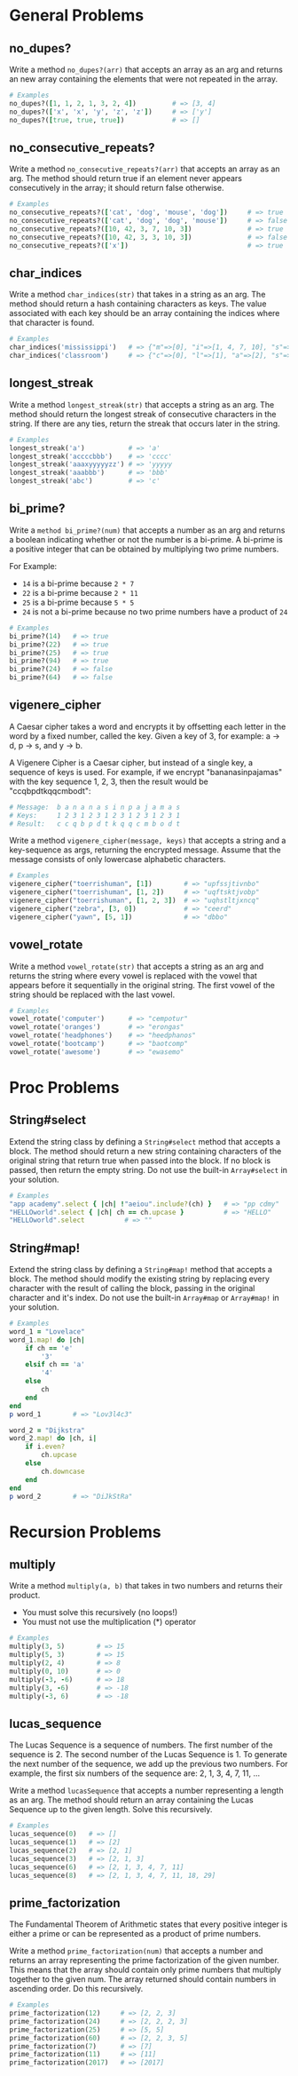 # **General Problems**

## **no_dupes?**

Write a method `no_dupes?(arr)` that accepts an array as an arg and returns an new array containing the elements that were not repeated in the array.
~~~ruby
# Examples
no_dupes?([1, 1, 2, 1, 3, 2, 4])         # => [3, 4]
no_dupes?(['x', 'x', 'y', 'z', 'z'])     # => ['y']
no_dupes?([true, true, true])            # => []
~~~

## **no_consecutive_repeats?**

Write a method `no_consecutive_repeats?(arr)` that accepts an array as an arg. The method should return true if an element never appears consecutively in the array; it should return false otherwise.
~~~ruby
# Examples
no_consecutive_repeats?(['cat', 'dog', 'mouse', 'dog'])     # => true
no_consecutive_repeats?(['cat', 'dog', 'dog', 'mouse'])     # => false
no_consecutive_repeats?([10, 42, 3, 7, 10, 3])              # => true
no_consecutive_repeats?([10, 42, 3, 3, 10, 3])              # => false
no_consecutive_repeats?(['x'])                              # => true
~~~

## **char_indices**

Write a method `char_indices(str)` that takes in a string as an arg. The method should return a hash containing characters as keys. The value associated with each key should be an array containing the indices where that character is found.
~~~ruby
# Examples
char_indices('mississippi')   # => {"m"=>[0], "i"=>[1, 4, 7, 10], "s"=>[2, 3, 5, 6], "p"=>[8, 9]}
char_indices('classroom')     # => {"c"=>[0], "l"=>[1], "a"=>[2], "s"=>[3, 4], "r"=>[5], "o"=>[6, 7], "m"=>[8]}
~~~

## **longest_streak**

Write a method `longest_streak(str)` that accepts a string as an arg. The method should return the longest streak of consecutive characters in the string. If there are any ties, return the streak that occurs later in the string.
~~~ruby
# Examples
longest_streak('a')           # => 'a'
longest_streak('accccbbb')    # => 'cccc'
longest_streak('aaaxyyyyyzz') # => 'yyyyy
longest_streak('aaabbb')      # => 'bbb'
longest_streak('abc')         # => 'c'
~~~

## **bi_prime?**

Write a `method bi_prime?(num)` that accepts a number as an arg and returns a boolean indicating whether or not the number is a bi-prime. A bi-prime is a positive integer that can be obtained by multiplying two prime numbers.

For Example:

- `14` is a bi-prime because `2 * 7`
- `22` is a bi-prime because `2 * 11`
- `25` is a bi-prime because `5 * 5`
- `24` is not a bi-prime because no two prime numbers have a product of `24`
~~~ruby
# Examples
bi_prime?(14)   # => true
bi_prime?(22)   # => true
bi_prime?(25)   # => true
bi_prime?(94)   # => true
bi_prime?(24)   # => false
bi_prime?(64)   # => false
~~~

## **vigenere_cipher**

A Caesar cipher takes a word and encrypts it by offsetting each letter in the word by a fixed number, called the key. Given a key of 3, for example: a -> d, p -> s, and y -> b.

A Vigenere Cipher is a Caesar cipher, but instead of a single key, a sequence of keys is used. For example, if we encrypt "bananasinpajamas" with the key sequence 1, 2, 3, then the result would be "ccqbpdtkqqcmbodt":
~~~ruby
# Message:  b a n a n a s i n p a j a m a s
# Keys:     1 2 3 1 2 3 1 2 3 1 2 3 1 2 3 1
# Result:   c c q b p d t k q q c m b o d t
~~~
Write a method `vigenere_cipher(message, keys)` that accepts a string and a key-sequence as args, returning the encrypted message. Assume that the message consists of only lowercase alphabetic characters.
~~~ruby
# Examples
vigenere_cipher("toerrishuman", [1])        # => "upfssjtivnbo"
vigenere_cipher("toerrishuman", [1, 2])     # => "uqftsktjvobp"
vigenere_cipher("toerrishuman", [1, 2, 3])  # => "uqhstltjxncq"
vigenere_cipher("zebra", [3, 0])            # => "ceerd"
vigenere_cipher("yawn", [5, 1])             # => "dbbo"
~~~

## **vowel_rotate**

Write a method `vowel_rotate(str)` that accepts a string as an arg and returns the string where every vowel is replaced with the vowel that appears before it sequentially in the original string. The first vowel of the string should be replaced with the last vowel.
~~~ruby
# Examples
vowel_rotate('computer')      # => "cempotur"
vowel_rotate('oranges')       # => "erongas"
vowel_rotate('headphones')    # => "heedphanos"
vowel_rotate('bootcamp')      # => "baotcomp"
vowel_rotate('awesome')       # => "ewasemo"
~~~

# **Proc Problems**
## **String#select**

Extend the string class by defining a `String#select` method that accepts a block. The method should return a new string containing characters of the original string that return true when passed into the block. If no block is passed, then return the empty string. Do not use the built-in `Array#select` in your solution.
~~~ruby
# Examples
"app academy".select { |ch| !"aeiou".include?(ch) }   # => "pp cdmy"
"HELLOworld".select { |ch| ch == ch.upcase }          # => "HELLO"
"HELLOworld".select          # => ""
~~~

## **String#map!**

Extend the string class by defining a `String#map!` method that accepts a block. The method should modify the existing string by replacing every character with the result of calling the block, passing in the original character and it's index. Do not use the built-in `Array#map` or `Array#map!` in your solution.
~~~ruby
# Examples
word_1 = "Lovelace"
word_1.map! do |ch| 
    if ch == 'e'
        '3'
    elsif ch == 'a'
        '4'
    else
        ch
    end
end
p word_1        # => "Lov3l4c3"

word_2 = "Dijkstra"
word_2.map! do |ch, i|
    if i.even?
        ch.upcase
    else
        ch.downcase
    end
end
p word_2        # => "DiJkStRa"
~~~

# **Recursion Problems**
## **multiply**

Write a method `multiply(a, b)` that takes in two numbers and returns their product.

- You must solve this recursively (no loops!)
- You must not use the multiplication (*) operator
~~~ruby
# Examples
multiply(3, 5)        # => 15
multiply(5, 3)        # => 15
multiply(2, 4)        # => 8
multiply(0, 10)       # => 0
multiply(-3, -6)      # => 18
multiply(3, -6)       # => -18
multiply(-3, 6)       # => -18
~~~

## **lucas_sequence**

The Lucas Sequence is a sequence of numbers. The first number of the sequence is 2. The second number of the Lucas Sequence is 1. To generate the next number of the sequence, we add up the previous two numbers. For example, the first six numbers of the sequence are: 2, 1, 3, 4, 7, 11, ...

Write a method `lucasSequence` that accepts a number representing a length as an arg. The method should return an array containing the Lucas Sequence up to the given length. Solve this recursively.
~~~ruby
# Examples
lucas_sequence(0)   # => []
lucas_sequence(1)   # => [2]    
lucas_sequence(2)   # => [2, 1]
lucas_sequence(3)   # => [2, 1, 3]
lucas_sequence(6)   # => [2, 1, 3, 4, 7, 11]
lucas_sequence(8)   # => [2, 1, 3, 4, 7, 11, 18, 29]
~~~

## **prime_factorization**

The Fundamental Theorem of Arithmetic states that every positive integer is either a prime or can be represented as a product of prime numbers.

Write a method `prime_factorization(num)` that accepts a number and returns an array representing the prime factorization of the given number. This means that the array should contain only prime numbers that multiply together to the given num. The array returned should contain numbers in ascending order. Do this recursively.
~~~ruby
# Examples
prime_factorization(12)     # => [2, 2, 3]
prime_factorization(24)     # => [2, 2, 2, 3]
prime_factorization(25)     # => [5, 5]
prime_factorization(60)     # => [2, 2, 3, 5]
prime_factorization(7)      # => [7]
prime_factorization(11)     # => [11]
prime_factorization(2017)   # => [2017]
~~~